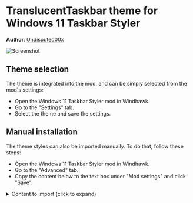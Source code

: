 # TranslucentTaskbar theme for Windows 11 Taskbar Styler

**Author**: [Undisputed00x](https://github.com/Undisputed00x)

![Screenshot](screenshot.png)

## Theme selection

The theme is integrated into the mod, and can be simply selected from the mod's
settings:

* Open the Windows 11 Taskbar Styler mod in Windhawk.
* Go to the "Settings" tab.
* Select the theme and save the settings.

## Manual installation

The theme styles can also be imported manually. To do that, follow these steps:

* Open the Windows 11 Taskbar Styler mod in Windhawk.
* Go to the "Advanced" tab.
* Copy the content below to the text box under "Mod settings" and click "Save".

<details>
<summary>Content to import (click to expand)</summary>

```json
{
  "controlStyles[0].target": "Rectangle#BackgroundFill",
  "controlStyles[0].styles[0]": "Fill:=<AcrylicBrush TintColor=\"Transparent\" TintOpacity=\"0\" TintLuminosityOpacity=\"0\" Opacity=\"1\" FallbackColor=\"#70262626\"/>",
  "controlStyles[1].target": "Rectangle#BackgroundStroke",
  "controlStyles[1].styles[0]": "Visibility=Collapsed",
  "controlStyles[2].target": "MenuFlyoutPresenter",
  "controlStyles[2].styles[0]": "Background:=<AcrylicBrush TintColor=\"Transparent\" TintOpacity=\"0\" TintLuminosityOpacity=\"0\" Opacity=\"1\" FallbackColor=\"#A0262626\"/>",
  "controlStyles[2].styles[1]": "BorderThickness=0,0,0,0",
  "controlStyles[2].styles[2]": "CornerRadius=14",
  "controlStyles[2].styles[3]": "Padding=3,4,3,4",
  "controlStyles[3].target": "Border#OverflowFlyoutBackgroundBorder",
  "controlStyles[3].styles[0]": "Background:=<AcrylicBrush TintColor=\"Transparent\" TintOpacity=\"0\" TintLuminosityOpacity=\"0\" Opacity=\"1\" FallbackColor=\"#A0262626\"/>",
  "controlStyles[3].styles[1]": "BorderThickness=0,0,0,0",
  "controlStyles[3].styles[2]": "CornerRadius=15",
  "controlStyles[3].styles[3]": "Margin=-2,-2,-2,-2"
}
```
</details>
